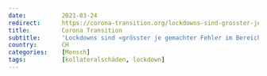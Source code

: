 ```yaml
---
date:          2021-03-24
redirect:      https://corona-transition.org/lockdowns-sind-grosster-je-gemachter-fehler-im-bereich-der-offentlichen
title:         Corona Transition
subtitle:      'Lockdowns sind «grösster je gemachter Fehler im Bereich der öffentlichen Gesundheit»'
country:       CH
categories:    [Mensch]
tags:          [kollateralschäden, lockdown]
---
```

